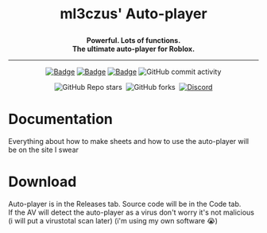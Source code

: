 # <p align='center'>ml3czus' Auto-player</p>

<p align='center'>
  <strong>Powerful. Lots of functions.<br>
  The ultimate auto-player for Roblox.</strong>
</p>

***

<p align='center'>
  <a href='https://github.com/ml3czus/ml3czus-autoplayer/releases/latest'><img alt="Badge" src="https://img.shields.io/github/v/release/ml3czus/ml3czus-autoplayer?include_prereleases&sort=date&display_name=release&label=Latest%20release&color=00bb00"></a>
  <a href='https://github.com/ml3czus/ml3czus-autoplayer/releases/'><img alt="Badge" src="https://img.shields.io/github/downloads/ml3czus/ml3czus-autoplayer/total?label=Download&color=00bb00"></a>
  <a href='https://github.com/ml3czus/ml3czus-autoplayer/issues'><img alt="Badge" src="https://img.shields.io/github/issues-raw/ml3czus/ml3czus-autoplayer?logo=data%3Aimage%2Fsvg%2Bxml%3Bbase64%2CPHN2ZyB4bWxucz0iaHR0cDovL3d3dy53My5vcmcvMjAwMC9zdmciIGZpbGw9IndoaXRlc21va2UiIHZlcnNpb249IjEuMSIgd2lkdGg9IjE2IiBoZWlnaHQ9IjE2IiB2aWV3Qm94PSIwIDAgMTYgMTYiIGNsYXNzPSJvY3RpY29uIG9jdGljb24taXNzdWUtb3BlbmVkIiBhcmlhLWhpZGRlbj0idHJ1ZSI%2BPHBhdGggZD0iTTggOS41YTEuNSAxLjUgMCAxIDAgMC0zIDEuNSAxLjUgMCAwIDAgMCAzWiI%2BPC9wYXRoPjxwYXRoIGQ9Ik04IDBhOCA4IDAgMSAxIDAgMTZBOCA4IDAgMCAxIDggMFpNMS41IDhhNi41IDYuNSAwIDEgMCAxMyAwIDYuNSA2LjUgMCAwIDAtMTMgMFoiPjwvcGF0aD48L3N2Zz4%3D&label=Issues&color=yellow"></a>
  <img alt="GitHub commit activity" src="https://img.shields.io/github/commit-activity/m/ml3czus/ml3czus-autoplayer?label=Commit%20activity">
</p>

<p align='center' style='gap: 3px;'>
  <img alt="GitHub Repo stars" src="https://img.shields.io/github/stars/ml3czus/ml3czus-autoplayer?style=social">&nbsp;
  <img alt="GitHub forks" src="https://img.shields.io/github/forks/ml3czus/ml3czus-autoplayer?style=social">&nbsp;
  <a href='https://discord.com/invite/AJNxrPpcMG/'><img alt="Discord" src="https://img.shields.io/discord/1428688884950372474?style=social&logo=discord&logoColor=black"></a>
</p>

# Documentation

Everything about how to make sheets and how to use the auto-player will be on the site I swear

# Download

<p>Auto-player is in the Releases tab. Source code will be in the Code tab.<br>
If the AV will detect the auto-player as a virus don't worry it's not malicious (i will put a virustotal scan later) (i'm using my own software 😭)</p>
